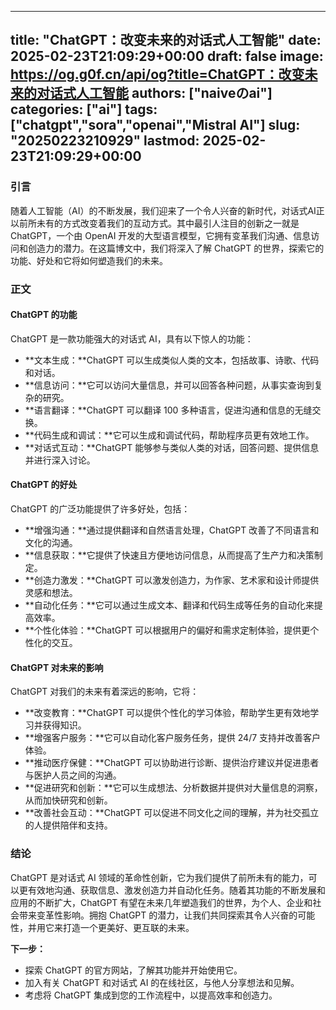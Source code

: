 
---
title: "ChatGPT：改变未来的对话式人工智能"
date: 2025-02-23T21:09:29+00:00
draft: false
image: https://og.g0f.cn/api/og?title=ChatGPT：改变未来的对话式人工智能
authors: ["naiveのai"]
categories: ["ai"]
tags: ["chatgpt","sora","openai","Mistral AI"]
slug: "20250223210929"
lastmod: 2025-02-23T21:09:29+00:00
---
### 引言

随着人工智能（AI）的不断发展，我们迎来了一个令人兴奋的新时代，对话式AI正以前所未有的方式改变着我们的互动方式。其中最引人注目的创新之一就是 ChatGPT，一个由 OpenAI 开发的大型语言模型，它拥有变革我们沟通、信息访问和创造力的潜力。在这篇博文中，我们将深入了解 ChatGPT 的世界，探索它的功能、好处和它将如何塑造我们的未来。

### 正文

#### ChatGPT 的功能

ChatGPT 是一款功能强大的对话式 AI，具有以下惊人的功能：

- **文本生成：**ChatGPT 可以生成类似人类的文本，包括故事、诗歌、代码和对话。
- **信息访问：**它可以访问大量信息，并可以回答各种问题，从事实查询到复杂的研究。
- **语言翻译：**ChatGPT 可以翻译 100 多种语言，促进沟通和信息的无缝交换。
- **代码生成和调试：**它可以生成和调试代码，帮助程序员更有效地工作。
- **对话式互动：**ChatGPT 能够参与类似人类的对话，回答问题、提供信息并进行深入讨论。

#### ChatGPT 的好处

ChatGPT 的广泛功能提供了许多好处，包括：

- **增强沟通：**通过提供翻译和自然语言处理，ChatGPT 改善了不同语言和文化的沟通。
- **信息获取：**它提供了快速且方便地访问信息，从而提高了生产力和决策制定。
- **创造力激发：**ChatGPT 可以激发创造力，为作家、艺术家和设计师提供灵感和想法。
- **自动化任务：**它可以通过生成文本、翻译和代码生成等任务的自动化来提高效率。
- **个性化体验：**ChatGPT 可以根据用户的偏好和需求定制体验，提供更个性化的交互。

#### ChatGPT 对未来的影响

ChatGPT 对我们的未来有着深远的影响，它将：

- **改变教育：**ChatGPT 可以提供个性化的学习体验，帮助学生更有效地学习并获得知识。
- **增强客户服务：**它可以自动化客户服务任务，提供 24/7 支持并改善客户体验。
- **推动医疗保健：**ChatGPT 可以协助进行诊断、提供治疗建议并促进患者与医护人员之间的沟通。
- **促进研究和创新：**它可以生成想法、分析数据并提供对大量信息的洞察，从而加快研究和创新。
- **改善社会互动：**ChatGPT 可以促进不同文化之间的理解，并为社交孤立的人提供陪伴和支持。

### 结论

ChatGPT 是对话式 AI 领域的革命性创新，它为我们提供了前所未有的能力，可以更有效地沟通、获取信息、激发创造力并自动化任务。随着其功能的不断发展和应用的不断扩大，ChatGPT 有望在未来几年塑造我们的世界，为个人、企业和社会带来变革性影响。拥抱 ChatGPT 的潜力，让我们共同探索其令人兴奋的可能性，并用它来打造一个更美好、更互联的未来。

**下一步：**

- 探索 ChatGPT 的官方网站，了解其功能并开始使用它。
- 加入有关 ChatGPT 和对话式 AI 的在线社区，与他人分享想法和见解。
- 考虑将 ChatGPT 集成到您的工作流程中，以提高效率和创造力。
